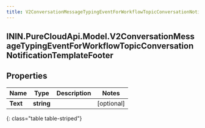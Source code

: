 ```yaml
---
title: V2ConversationMessageTypingEventForWorkflowTopicConversationNotificationTemplateFooter
---
```

## ININ.PureCloudApi.Model.V2ConversationMessageTypingEventForWorkflowTopicConversationNotificationTemplateFooter

## Properties

|Name | Type | Description | Notes|
|------------ | ------------- | ------------- | -------------|
| **Text** | **string** |  | [optional] |
{: class="table table-striped"}


